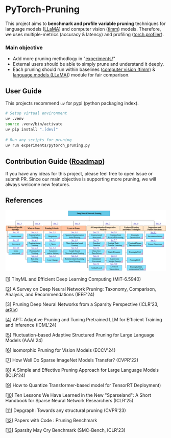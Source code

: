 # PyTorch-Pruning

This project aims to **benchmark and profile variable pruning** techniques for language models ([LLaMA](https://huggingface.co/huggyllama/llama-7b)) and computer vision ([timm](https://github.com/huggingface/pytorch-image-models)) models. Therefore, we uses multiple-metrics (accuracy & latency) and profiling ([torch.profiler](https://docs.pytorch.org/tutorials/recipes/recipes/profiler_recipe.html)).

### Main objective

- Add more pruning methodlogy in "[experiments/](https://github.com/namgyu-youn/PyTorch-Pruning/tree/main/experiments)"
- External users should be able to simply prune and understand it deeply.
- Each pruning should run within baselines ([computer vision (timm)](https://github.com/namgyu-youn/PyTorch-Pruning/blob/main/benchmarks/vision/baseline.py) & [language models (LLaMA)](https://github.com/namgyu-youn/PyTorch-Pruning/blob/main/benchmarks/llama/baseline.py)) module for fair comparison.

## User Guide

This projects recommend `uv` for pypi (python packaging index).

```bash
# Setup virtual environment
uv .venv
source .venv/bin/activate
uv pip install ".[dev]"

# Run any scripts for pruning
uv run experiments/pytorch_pruning.py
```

## Contribution Guide ([Roadmap](https://github.com/namgyu-youn/PyTorch-Pruning/issues/1))

If you have any ideas for this project, please feel free to open Issue or submit PR. Since our main objective is supporting more pruning, we will always welcome new features.

## References

![pruning_taxonomy](images/pruning_taxonomy.png)

[[1](https://hanlab.mit.edu/courses/2024-fall-65940)] TinyML and Efficient Deep Learning Computing (MIT-6.5940)

[[2](https://arxiv.org/abs/2308.06767)] A Survey on Deep Neural Network Pruning: Taxonomy, Comparison, Analysis, and Recommendations (IEEE'24)

[3] Pruning Deep Neural Networks from a Sparsity Perspective (ICLR'23, [arXiv](https://arxiv.org/abs/2302.05601))

[[4](https://icml.cc/virtual/2024/oral/35453)] APT: Adaptive Pruning and Tuning Pretrained LLM for Efficient Training and Inference (ICML'24)

[[5](https://arxiv.org/abs/2312.11983)] Fluctuation-based Adaptive Structured Pruning for Large Language Models (AAAI'24)

[[6](https://arxiv.org/abs/2407.04616)] Isomorphic Pruning for Vision Models (ECCV'24)

[[7]((https://arxiv.org/abs/2111.13445))] How Well Do Sparse ImageNet Models Transfer? (CVPR'22)

[[8](https://arxiv.org/abs/2306.11695)] A Simple and Effective Pruning Approach for Large Language Models (ICLR'24)

[[9](https://blog.squeezebits.com/how-to-quantize-transformerbased-model-for-tensorrt-deployment-55802)] How to Quantize Transformer-based model for TensorRT Deployment)

[[10](https://arxiv.org/abs/2302.02596)] Ten Lessons We Have Learned in the New "Sparseland": A Short Handbook for Sparse Neural Network Researchers (ICLR'25)

[[11](https://arxiv.org/abs/2301.12900)] Depgraph: Towards any structural pruning (CVPR'23)

[[12](https://paperswithcode.com/task/network-pruning)] Papers with Code : Pruning Benchmark

[[13](https://github.com/VITA-Group/SMC-Bench)] Sparsity May Cry Benchmark (SMC-Bench, ICLR'23)